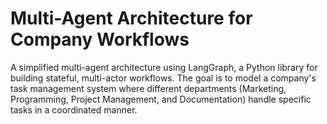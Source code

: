 # Multi-Agent Architecture for Company Workflows
A simplified multi-agent architecture using LangGraph, a Python library for building stateful, multi-actor workflows. The goal is to model a company's task management system where different departments (Marketing, Programming, Project Management, and Documentation) handle specific tasks in a coordinated manner.
